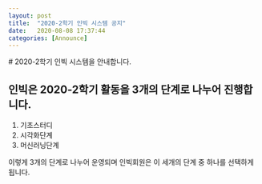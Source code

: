 ```yaml
---
layout: post
title:  "2020-2학기 인빅 시스템 공지"
date:   2020-08-08 17:37:44
categories: [Announce]
---
```


<div class="box">
# 2020-2학기 인빅 시스템을 안내합니다.

## 인빅은 2020-2학기 활동을 3개의 단계로 나누어 진행합니다.

1. 기초스터디
2. 시각화단계
3. 머신러닝단계

이렇게 3개의 단계로 나누어 운영되며 인빅회원은 이 세개의 단계 중 하나를 선택하게 됩니다.

</div>

